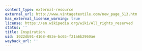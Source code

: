 ```yaml
---
content_type: external-resource
external_url: http://www.vintagetextile.com/new_page_513.htm
has_external_license_warning: true
license: https://en.wikipedia.org/wiki/All_rights_reserved
status: ''
title: Inspiration
uid: 1022db91-4168-483e-bc65-f21a6b2960ae
wayback_url: ''
---
```

